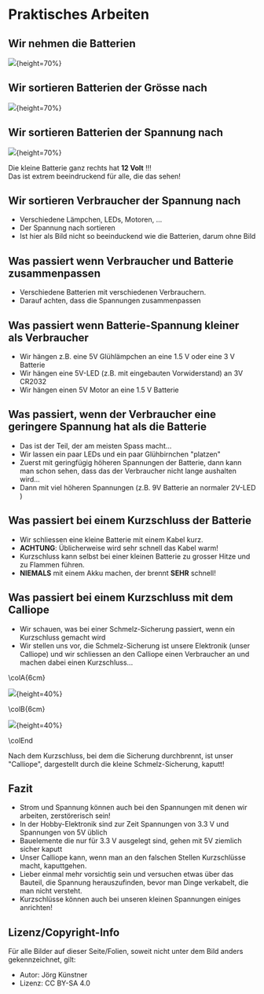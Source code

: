 # Praktisches Arbeiten

## Wir nehmen die Batterien

![](./pics/Batterien_Gemischt.jpg){height=70%}


## Wir sortieren Batterien der Grösse nach

![](./pics/Batterien_Sortiert_Groesse.jpg){height=70%}



## Wir sortieren Batterien der Spannung nach 

![](./pics/Batterien_Sortiert_Volt.jpg){height=70%}


Die kleine Batterie ganz rechts hat __12 Volt__ !!!  
Das ist extrem beeindruckend für alle, die das sehen!

## Wir sortieren Verbraucher der Spannung nach

* Verschiedene Lämpchen, LEDs, Motoren, ...
* Der Spannung nach sortieren
* Ist hier als Bild nicht so beeinduckend wie die Batterien, darum ohne Bild


## Was passiert wenn Verbraucher und Batterie zusammenpassen

* Verschiedene Batterien mit verschiedenen Verbrauchern.
* Darauf achten, dass die Spannungen zusammenpassen


## Was passiert wenn Batterie-Spannung kleiner als Verbraucher 

* Wir hängen z.B. eine 5V Glühlämpchen an eine 1.5 V oder eine 3 V Batterie
* Wir hängen eine 5V-LED (z.B. mit eingebauten Vorwiderstand) an 3V CR2032
* Wir hängen einen 5V Motor an eine 1.5 V Batterie


## Was passiert, wenn der Verbraucher eine geringere Spannung hat als die Batterie

* Das ist der Teil, der am meisten Spass macht...
* Wir lassen ein paar LEDs und ein paar Glühbirnchen "platzen"
* Zuerst mit geringfügig höheren Spannungen der Batterie, dann kann man schon sehen, dass das der Verbraucher nicht lange aushalten wird...
* Dann mit viel höheren Spannungen (z.B. 9V Batterie an normaler 2V-LED )

## Was passiert bei einem Kurzschluss der Batterie 

* Wir schliessen eine kleine Batterie mit einem Kabel kurz.
* __ACHTUNG__: Üblicherweise wird sehr schnell das Kabel warm!
* Kurzschluss kann selbst bei einer kleinen Batterie zu grosser Hitze und zu Flammen führen.
* __NIEMALS__ mit einem Akku machen, der brennt __SEHR__ schnell!

## Was passiert bei einem Kurzschluss mit dem Calliope 

* Wir schauen, was bei einer Schmelz-Sicherung passiert, wenn ein Kurzschluss gemacht wird
* Wir stellen uns vor, die Schmelz-Sicherung ist unsere Elektronik (unser Calliope) und wir schliessen an den Calliope einen Verbraucher an und machen dabei einen Kurzschluss...

\colA{6cm}

![](./pics/Calliope_Lampe_brennt.jpg){height=40%}

\colB{6cm}

![](./pics/Calliope_Sicherung_durch.jpg){height=40%}


\colEnd

Nach dem Kurzschluss, bei dem die Sicherung durchbrennt, ist unser "Calliope", dargestellt durch die kleine Schmelz-Sicherung, kaputt!

## Fazit

* Strom und Spannung können auch bei den Spannungen mit denen wir arbeiten, zerstörerisch sein!
* In der Hobby-Elektronik sind zur Zeit Spannungen von 3.3 V und Spannungen von 5V üblich
* Bauelemente die nur für 3.3 V ausgelegt sind, gehen mit 5V ziemlich sicher kaputt
* Unser Calliope kann, wenn man an den falschen Stellen Kurzschlüsse macht, kaputtgehen.
* Lieber einmal mehr vorsichtig sein und versuchen etwas über das Bauteil, die Spannung herauszufinden, bevor man Dinge verkabelt, die man nicht versteht.
* Kurzschlüsse können auch bei unseren kleinen Spannungen einiges anrichten!


## Lizenz/Copyright-Info
Für alle Bilder auf dieser Seite/Folien, soweit nicht unter dem Bild anders gekennzeichnet,  gilt:

* Autor: Jörg Künstner
* Lizenz: CC BY-SA 4.0



